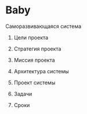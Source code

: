 # Baby
Саморазвивающаяся система


1. Цели проекта

2. Стратегия проекта 

3. Миссия проекта

4. Архитектура системы

5. Проект системы

6. Задачи

7. Сроки
